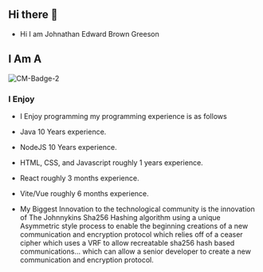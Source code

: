 ## Hi there 👋
- Hi I am Johnathan Edward Brown Greeson

## I Am A
![CM-Badge-2](https://github.com/user-attachments/assets/630a985b-e6ce-4cbf-a7d8-73eac40f1c48)

### I Enjoy
- I Enjoy programming my programming experience is as follows
- Java 10 Years experience.
- NodeJS 10 Years experience.
- HTML, CSS, and Javascript roughly 1 years experience.
- React roughly 3 months experience. 
- Vite/Vue roughly 6 months experience.

- My Biggest Innovation to the technological community is the innovation of The Johnnykins Sha256 Hashing algorithm using a unique Asymmetric style process to enable the beginning creations of a new communication and encryption protocol which relies off of a ceaser cipher which uses a VRF to allow recreatable sha256 hash based communications... which can allow a senior developer to create a new communication and encryption protocol.


<!--
**JEBG1234/JEBG1234** is a ✨ _special_ ✨ repository because its `README.md` (this file) appears on your GitHub profile.

Here are some ideas to get you started:

- 🔭 I’m currently working on ...
- 🌱 I’m currently learning ...
- 👯 I’m looking to collaborate on ...
- 🤔 I’m looking for help with ...
- 💬 Ask me about ...
- 📫 How to reach me: ...
- 😄 Pronouns: ...
- ⚡ Fun fact: ...
-->
